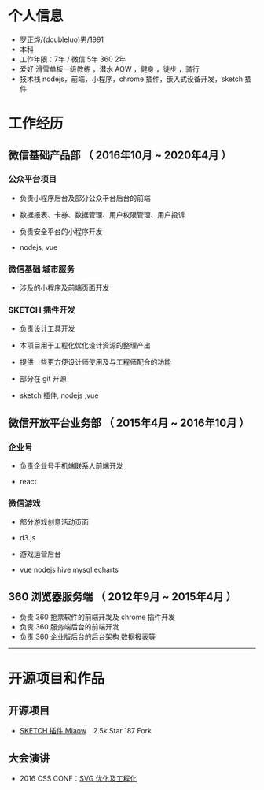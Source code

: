 # 个人信息

 - 罗正烨/(doubleluo)男/1991
 - 本科
 - 工作年限：7年 / 微信 5年 360 2年
 - 爱好 滑雪单板一级教练 ，潜水 AOW ，健身 ，徒步 ，骑行
 - 技术栈 nodejs，前端，小程序，chrome 插件，嵌入式设备开发，sketch 插件
# 工作经历

## 微信基础产品部 （ 2016年10月 ~ 2020年4月 ）

### 公众平台项目 
  
  - 负责小程序后台及部分公众平台后台的前端
  - 数据报表、卡券、数据管理、用户权限管理、用户投诉
  - 负责安全平台的小程序开发
  
  - nodejs, vue

### 微信基础 城市服务
 
  - 涉及的小程序及前端页面开发
  
### SKETCH 插件开发

  - 负责设计工具开发
  - 本项目用于工程化优化设计资源的整理产出
  - 提供一些更方便设计师使用及与工程师配合的功能
  - 部分在 git 开源
  
  - sketch 插件, nodejs ,vue
  

## 微信开放平台业务部 （ 2015年4月 ~ 2016年10月 ）

### 企业号

  - 负责企业号手机端联系人前端开发
  
  - react 

### 微信游戏

  - 部分游戏创意活动页面
  
  - d3.js
  
  - 游戏运营后台
  
  - vue nodejs hive mysql echarts
  
  
## 360 浏览器服务端 （ 2012年9月 ~ 2015年4月 ）

  - 负责 360 抢票软件的前端开发及 chrome 插件开发
  - 负责 360 服务端后台的前端开发
  - 负责 360 企业版后台的后台架构 数据报表等
  
---

# 开源项目和作品

## 开源项目

 - [SKETCH 插件 Miaow](https://github.com/weixin/Miaow)：2.5k Star 187 Fork

## 大会演讲

  - 2016 CSS CONF：[SVG 优化及工程化](https://node.fequan.com/playvideo/701606bc915eade09089d2d0d1bd67d0_7)
